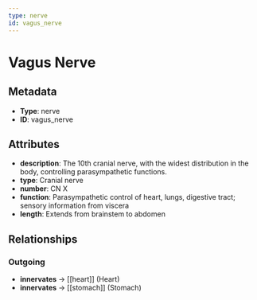 ```yaml
---
type: nerve
id: vagus_nerve
---
```


# Vagus Nerve

## Metadata

- **Type**: nerve
- **ID**: vagus_nerve

## Attributes

- **description**: The 10th cranial nerve, with the widest distribution in the body, controlling parasympathetic functions.
- **type**: Cranial nerve
- **number**: CN X
- **function**: Parasympathetic control of heart, lungs, digestive tract; sensory information from viscera
- **length**: Extends from brainstem to abdomen

## Relationships

### Outgoing

- **innervates** → [[heart]] (Heart)
- **innervates** → [[stomach]] (Stomach)


